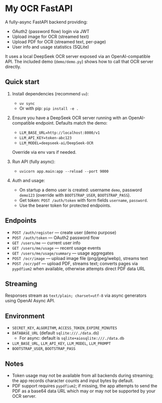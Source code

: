 My OCR FastAPI
===============

A fully-async FastAPI backend providing:
- OAuth2 (password flow) login via JWT
- Upload image for OCR (streamed text)
- Upload PDF for OCR (streamed text, per-page)
- User info and usage statistics (SQLite)

It uses a local DeepSeek OCR server exposed via an OpenAI-compatible API. The included demo (`demo/demo.py`) shows how to call that OCR server directly.

Quick start
-----------

1) Install dependencies (recommend `uv`):

   - `uv sync`
   - Or with pip: `pip install -e .`

2) Ensure you have a DeepSeek OCR server running with an OpenAI-compatible endpoint. Defaults match the demo:

   - `LLM_BASE_URL=http://localhost:8000/v1`
   - `LLM_API_KEY=token-abc123`
   - `LLM_MODEL=deepseek-ai/DeepSeek-OCR`

   Override via env vars if needed.

3) Run API (fully async):

   - `uvicorn app.main:app --reload --port 9000`

4) Auth and usage:

   - On startup a demo user is created: username `demo`, password `demo123` (override with `BOOTSTRAP_USER`, `BOOTSTRAP_PASS`).
   - Get token: `POST /auth/token` with form fields `username`, `password`.
   - Use the bearer token for protected endpoints.

Endpoints
---------

- `POST /auth/register` — create user (demo purpose)
- `POST /auth/token` — OAuth2 password flow
- `GET /users/me` — current user info
- `GET /users/me/usage` — recent usage events
- `GET /users/me/usage/summary` — usage aggregates
- `POST /ocr/image` — upload image file (png/jpeg/webp), streams text
- `POST /ocr/pdf` — upload PDF, streams text; converts pages via `pypdfium2` when available, otherwise attempts direct PDF data URL

Streaming
---------

Responses stream as `text/plain; charset=utf-8` via async generators using OpenAI Async API.

Environment
-----------

- `SECRET_KEY`, `ALGORITHM`, `ACCESS_TOKEN_EXPIRE_MINUTES`
- `DATABASE_URL` (default `sqlite:///./data.db`)
  - For async: default is `sqlite+aiosqlite:///./data.db`
- `LLM_BASE_URL`, `LLM_API_KEY`, `LLM_MODEL`, `LLM_PROMPT`
- `BOOTSTRAP_USER`, `BOOTSTRAP_PASS`

Notes
-----

- Token usage may not be available from all backends during streaming; the app records character counts and input bytes by default.
- PDF support requires `pypdfium2`; if missing, the app attempts to send the PDF as a base64 data URL which may or may not be supported by your OCR server.
